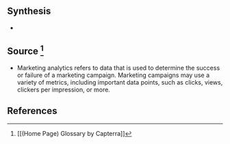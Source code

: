## Synthesis
- 
## Source [^1]
- Marketing analytics refers to data that is used to determine the success or failure of a marketing campaign. Marketing campaigns may use a variety of metrics, including important data points, such as clicks, views, clickers per impression, or more.
## References

[^1]: [[(Home Page) Glossary by Capterra]]